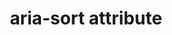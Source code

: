 ---
{
  "title": "aria-sort attribute",
  "description": "Indicates if items in a table or grid are sorted in ascending or descending order.",
  "category": "aria",
  "keywords": [
    "aria-sort attribute"
  ],
  "last_test_date": "2020-09-08",
  "test_results_url": "https://a11ysupport.io/tech/aria/aria-sort_attribute",
  "test_url": "https://a11ysupport.io/tech/aria/aria-sort_attribute",
  "notes_by_num": {
    "1": "Didn't convey the 'none' value by indicating that the header is unsorted but sortable",
    "2": "Didn't convey changes to the sort value",
    "3": "Didn't convey the 'ascending' value",
    "4": "Didn't convey the 'descending' value",
    "5": "Didn't convey the 'other' value"
  },
  "stats": {
    "jaws": {
      "chrome": {
        "85": "a #1"
      },
      "ie": {
        "11": "a #2 #1"
      },
      "firefox": {
        "80": "a #1"
      }
    },
    "narrator": {
      "edge": {
        "85": "a #2 #1"
      }
    },
    "nvda": {
      "chrome": {
        "85": "a #2 #1"
      },
      "firefox": {
        "80": "a #2 #1"
      },
      "ie": {
        "11": "u"
      }
    },
    "orca": {
      "firefox": {
        "85": "a #2 #3 #4 #1 #5"
      }
    },
    "vo_ios": {
      "ios_saf": {
        "13.6.1": "a #2 #1 #5"
      }
    },
    "vo_macos": {
      "safari": {
        "13.1.2": "a #2 #1 #5"
      }
    },
    "talkback": {
      "and_chr": {
        "85": "a #2 #3 #4 #1 #5"
      },
      "and_ff": {
        "80": "u"
      }
    }
  },
  "links": {
    "ARIA spec for aria-sort": "https://www.w3.org/TR/wai-aria-1.1/#aria-sort"
  }
}
---